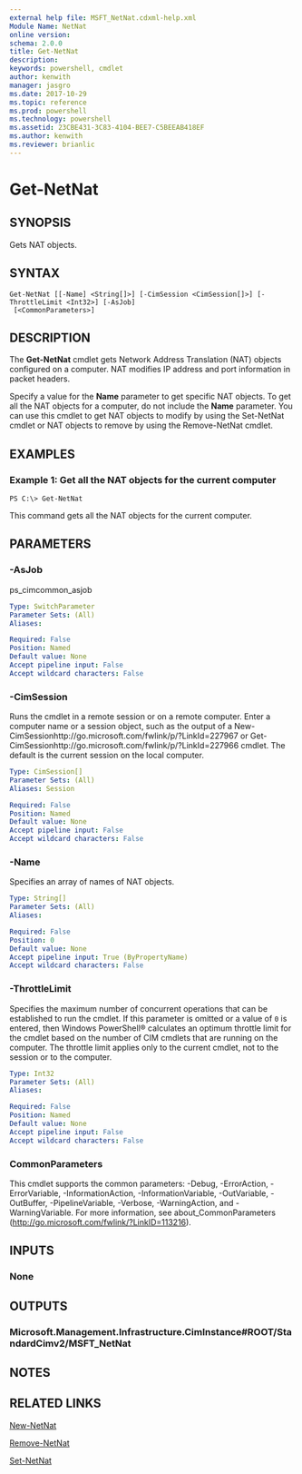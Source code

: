 ```yaml
---
external help file: MSFT_NetNat.cdxml-help.xml
Module Name: NetNat
online version: 
schema: 2.0.0
title: Get-NetNat
description: 
keywords: powershell, cmdlet
author: kenwith
manager: jasgro
ms.date: 2017-10-29
ms.topic: reference
ms.prod: powershell
ms.technology: powershell
ms.assetid: 23CBE431-3C83-4104-BEE7-C5BEEAB418EF
ms.author: kenwith
ms.reviewer: brianlic
---
```


# Get-NetNat

## SYNOPSIS
Gets NAT objects.

## SYNTAX

```
Get-NetNat [[-Name] <String[]>] [-CimSession <CimSession[]>] [-ThrottleLimit <Int32>] [-AsJob]
 [<CommonParameters>]
```

## DESCRIPTION
The **Get-NetNat** cmdlet gets Network Address Translation (NAT) objects configured on a computer.
NAT modifies IP address and port information in packet headers.

Specify a value for the **Name** parameter to get specific NAT objects.
To get all the NAT objects for a computer, do not include the **Name** parameter.
You can use this cmdlet to get NAT objects to modify by using the Set-NetNat cmdlet or NAT objects to remove by using the Remove-NetNat cmdlet.

## EXAMPLES

### Example 1: Get all the NAT objects for the current computer
```
PS C:\> Get-NetNat
```

This command gets all the NAT objects for the current computer.

## PARAMETERS

### -AsJob
ps_cimcommon_asjob

```yaml
Type: SwitchParameter
Parameter Sets: (All)
Aliases: 

Required: False
Position: Named
Default value: None
Accept pipeline input: False
Accept wildcard characters: False
```

### -CimSession
Runs the cmdlet in a remote session or on a remote computer.
Enter a computer name or a session object, such as the output of a New-CimSessionhttp://go.microsoft.com/fwlink/p/?LinkId=227967 or Get-CimSessionhttp://go.microsoft.com/fwlink/p/?LinkId=227966 cmdlet.
The default is the current session on the local computer.

```yaml
Type: CimSession[]
Parameter Sets: (All)
Aliases: Session

Required: False
Position: Named
Default value: None
Accept pipeline input: False
Accept wildcard characters: False
```

### -Name
Specifies an array of names of NAT objects.

```yaml
Type: String[]
Parameter Sets: (All)
Aliases: 

Required: False
Position: 0
Default value: None
Accept pipeline input: True (ByPropertyName)
Accept wildcard characters: False
```

### -ThrottleLimit
Specifies the maximum number of concurrent operations that can be established to run the cmdlet.
If this parameter is omitted or a value of `0` is entered, then Windows PowerShell® calculates an optimum throttle limit for the cmdlet based on the number of CIM cmdlets that are running on the computer.
The throttle limit applies only to the current cmdlet, not to the session or to the computer.

```yaml
Type: Int32
Parameter Sets: (All)
Aliases: 

Required: False
Position: Named
Default value: None
Accept pipeline input: False
Accept wildcard characters: False
```

### CommonParameters
This cmdlet supports the common parameters: -Debug, -ErrorAction, -ErrorVariable, -InformationAction, -InformationVariable, -OutVariable, -OutBuffer, -PipelineVariable, -Verbose, -WarningAction, and -WarningVariable. For more information, see about_CommonParameters (http://go.microsoft.com/fwlink/?LinkID=113216).

## INPUTS

### None

## OUTPUTS

### Microsoft.Management.Infrastructure.CimInstance#ROOT/StandardCimv2/MSFT_NetNat

## NOTES

## RELATED LINKS

[New-NetNat](./New-NetNat.md)

[Remove-NetNat](./Remove-NetNat.md)

[Set-NetNat](./Set-NetNat.md)
